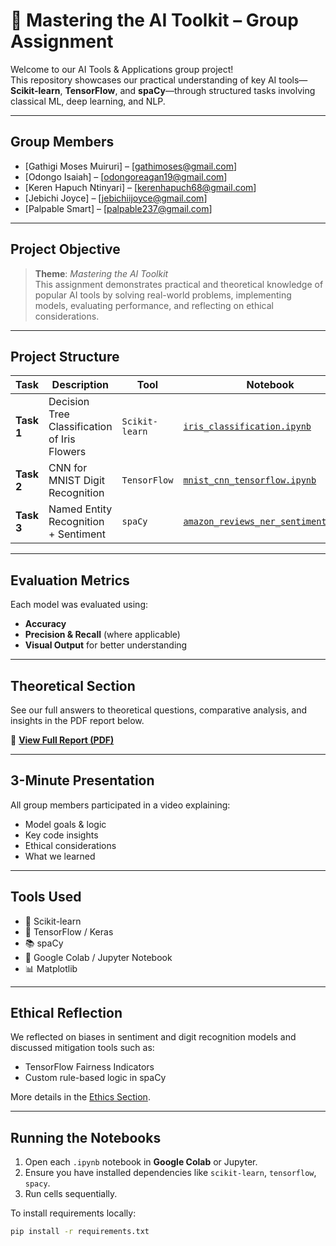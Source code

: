 # 🧠 Mastering the AI Toolkit – Group Assignment

Welcome to our AI Tools & Applications group project!  
This repository showcases our practical understanding of key AI tools—**Scikit-learn**, **TensorFlow**, and **spaCy**—through structured tasks involving classical ML, deep learning, and NLP.

---

## Group Members

- [Gathigi Moses Muiruri] – [gathimoses@gmail.com]
- [Odongo Isaiah] – [odongoreagan19@gmail.com]
- [Keren Hapuch Ntinyari] – [kerenhapuch68@gmail.com]
- [Jebichi Joyce] – [jebichiijoyce@gmail.com]
- [Palpable Smart] – [palpable237@gmail.com]



---

## Project Objective

> **Theme**: *Mastering the AI Toolkit*  
This assignment demonstrates practical and theoretical knowledge of popular AI tools by solving real-world problems, implementing models, evaluating performance, and reflecting on ethical considerations.

---

## Project Structure

| Task | Description | Tool | Notebook |
|------|-------------|------|----------|
| **Task 1** | Decision Tree Classification of Iris Flowers | `Scikit-learn` | [`iris_classification.ipynb`](./task1.py) |
| **Task 2** | CNN for MNIST Digit Recognition | `TensorFlow` | [`mnist_cnn_tensorflow.ipynb`](./task2.py) |
| **Task 3** | Named Entity Recognition + Sentiment | `spaCy` | [`amazon_reviews_ner_sentiment.ipynb`](./task3.py) |

---

## Evaluation Metrics

Each model was evaluated using:
- **Accuracy**
- **Precision & Recall** (where applicable)
- **Visual Output** for better understanding

---

## Theoretical Section

See our full answers to theoretical questions, comparative analysis, and insights in the PDF report below.

📄 **[View Full Report (PDF)](./report.pdf)**

---

## 3-Minute Presentation

All group members participated in a video explaining:
- Model goals & logic
- Key code insights
- Ethical considerations
- What we learned


---

## Tools Used

- 🧮 Scikit-learn
- 🔢 TensorFlow / Keras
- 📚 spaCy
- 📝 Google Colab / Jupyter Notebook
- 📊 Matplotlib

---

## Ethical Reflection

We reflected on biases in sentiment and digit recognition models and discussed mitigation tools such as:
- TensorFlow Fairness Indicators
- Custom rule-based logic in spaCy

More details in the [Ethics Section](./report.pdf).

---

## Running the Notebooks

1. Open each `.ipynb` notebook in **Google Colab** or Jupyter.
2. Ensure you have installed dependencies like `scikit-learn`, `tensorflow`, `spacy`.
3. Run cells sequentially.

To install requirements locally:

```bash
pip install -r requirements.txt

